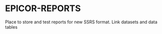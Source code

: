 # EPICOR-REPORTS
Place to store and test reports for new SSRS format.  Link datasets and data tables
